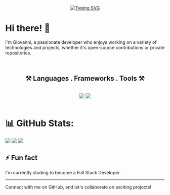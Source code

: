 <div align="center">
<a href="https://git.io/typing-svg"><img src="https://readme-typing-svg.herokuapp.com?Righteous&size=35&center=true&vCenter=true&width=500&height=70&&lines=Hi+there!+;I'm+Giovanni+%F0%9F%98%81" alt="Typing SVG" /></a>
</div>

# Hi there! 👋

I'm Giovanni, a passionate developer who enjoys working on a variety of technologies and projects, whether it's open-source contributions or private repositories.

<!---## 🚀 About Me--->
<br>
<h2 align="center">⚒️ Languages . Frameworks . Tools ⚒️</h2>
<br/>
<div align="center">
    <img src="https://skillicons.dev/icons?i=html,css,bootstrap,vscode,git,github,azure,cs,discord,dotnet,nestjs" />
    <img src="https://skillicons.dev/icons?i=javascript,typescript,react,nodejs,mysql,mongodb,express,docker,linkedin,angular" /><br>
</div>
<br>

# 📊 GitHub Stats:
![](https://github-readme-stats.vercel.app/api?username=dush-c&theme=dark&hide_border=false&include_all_commits=false&count_private=true)
![](https://github-readme-streak-stats.herokuapp.com/?user=dush-c&theme=dark&hide_border=false)
![](https://github-readme-stats.vercel.app/api/top-langs/?username=dush-c&theme=dark&hide_border=false&include_all_commits=false&count_private=true&layout=compact)


## ⚡ Fun fact
I'm currently studing to become a Full Stack Developer.

---

Connect with me on GitHub, and let's collaborate on exciting projects!

<!---
- 👋 Hi, I’m @dush-c
- 👀 I’m interested in ...
- 🌱 I’m currently learning ...
- 💞️ I’m looking to collaborate on ...
- 📫 How to reach me ...
- 😄 Pronouns: ...
- ⚡ Fun fact: ...
--->
<!---
dush-c/dush-c is a ✨ special ✨ repository because its `README.md` (this file) appears on your GitHub profile.
You can click the Preview link to take a look at your changes.
--->
